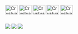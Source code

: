 ##
<div style="display: inline_block"><br>
  <img align="center" alt="Crystyan-HTML" height="30" width="40" <img src="https://cdn.jsdelivr.net/gh/devicons/devicon/icons/html5/html5-plain-wordmark.svg" />
  <img align="center" alt="Crystyan-CSS" height="30" width="40" <img src="https://cdn.jsdelivr.net/gh/devicons/devicon/icons/css3/css3-plain-wordmark.svg" />
  <img align="center" alt="Crystyan-SASS&SCSS" height="30" width="40" <img src="https://cdn.jsdelivr.net/gh/devicons/devicon/icons/sass/sass-original.svg" />
  <img align="center" alt="Crystyan-Js" height="30" width="40" <img src="https://cdn.jsdelivr.net/gh/devicons/devicon/icons/javascript/javascript-plain.svg" />
  <img align="center" alt="Crystyana-Git" height="30" width="40" <img src="https://cdn.jsdelivr.net/gh/devicons/devicon/icons/git/git-original.svg" />
</div>
  
 ##
<div> 
  <a href="https://www.instagram.com/crystyan.jpg/" target="_blank"><img src="https://img.shields.io/badge/-Instagram-%23E4405F?style=for-the-badge&logo=instagram&logoColor=white" target="_blank"></a>
  <a href = "mailto:crystyanknappverly@gmail.com"><img src="https://img.shields.io/badge/-Gmail-%23333?style=for-the-badge&logo=gmail&logoColor=white" target="_blank"></a>
  <a href="https://www.linkedin.com/in/devcrystyanluis/" target="_blank"><img src="https://img.shields.io/badge/-LinkedIn-%230077B5?style=for-the-badge&logo=linkedin&logoColor=white" target="_blank"></a> 
</div>
